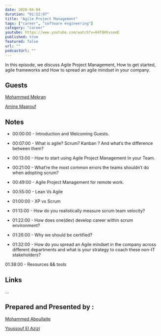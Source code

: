 ```yaml
---
date: 2020-04-04
duration: "01:52:07"
title: "Agile Project Management"
tags: ["career", "software engineering"]
category: "career"
youtube: https://www.youtube.com/watch?v=84T8HhvseeE
published: true
featured: false
url: ""
podcastUrl: ""
---
```


In this episode, we discuss Agile Project Management, How to get started, agile frameworks and How to spread an agile mindset in your company.

## Guests

[Mohammed Mekran](https://web.facebook.com/mohamed.mekran)

[Amine Maarouf](https://web.facebook.com/amiiiinema)

## Notes

- 00:00:00 - Introduction and Welcoming Guests.

- 00:07:00 - What is agile? Scrum? Kanban ? And what’s the difference between them?

- 00:13:00 - How to start using Agile Project Management In your Team.

- 00:21:00 - What’re the most common errors the teams shouldn’t do when adopting scrum?

- 00:49:00 - Agile Project Management for remote work.

- 00:55:00 - Lean Vs Agile

- 01:00:00 - XP vs Scrum

- 01:13:00 - How do you realistically measure scrum team velocity?

- 01:22:00 - How does one(dev) develop career within scrum environment?

- 01:26:00 - Why we should be certified?

- 01:32:00 - How do you spread an Agile mindset in the company across different departments and what is your strategy to coach these non-IT stakeholders?

01:38:00 - Resources && tools

## Links

...

## Prepared and Presented by :

[Mohammed Aboullaite](https://aboullaite.me/)

[Youssouf El Azizi](https://elazizi.com/)
